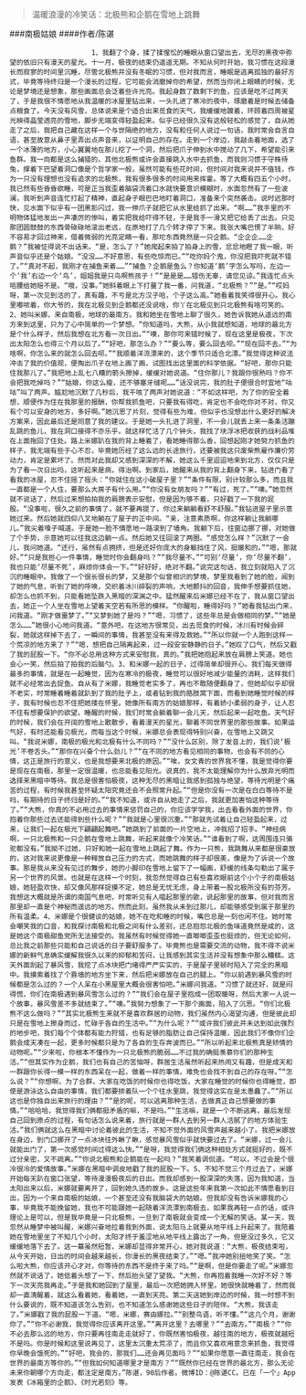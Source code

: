 > 温暖浪漫的冷笑话：北极熊和企鹅在雪地上跳舞

###南极姑娘
####作者/陈谌

						1、我翻了个身，揉了揉惺忪的睡眼从窗口望出去，无尽的黑夜中弥望的依旧只有漫天的星光。十一月，极夜的结束仍遥遥无期。不知从何时开始，我习惯在这段漫长而寂寥的时间里沉睡，尽管北极熊并没有冬眠的习惯，但对我而言，睡眠是逃离孤独的最好方式，毕竟等待终归是一个漫长的过程，它可能会消磨掉你的希望，然而当你闭上眼睛的时候，无论是梦境还是想象，那些画面总会泛着些许光亮。我起身数了数剩下的鱼，应该是吃不过两天了，于是我很不情愿地从我温暖的冰屋里钻出来，一头扎进了寒冷的夜中，琢磨着是时候去储备点粮食了。今天没有风雪，总体说来是个适合出来觅食的天气，我缓缓地踱着，环顾着四周被星光映得晶莹透亮的雪地，脚步无端变得轻盈起来。似乎已经很久没有这般轻松的感觉了，自从她走了之后，我把自己藏在这样一个与世隔绝的地方，没有和任何人说过一句话，我时常会自言自语，甚至故意从鼻子里弄出点声音来，以证明自己的存在。走到一个岸边，我敲击着地面，选了一个冰薄的地方，小心翼翼地在那儿挖了一个洞，然后把爪子伸到水中搅动了几下，希望能引来鱼群。我一向都是这么捕猎的，其他北极熊或许会直接跳入水中去抓鱼，而我则习惯于守株待兔，撑着下巴望着洞口像是个哲学家一般，虽然可能有些花时间，但时间对我来说并不值钱，作为一只没有理想也没有追求的北极熊，我有很多很多的时间用来挥霍。等了大概有四五个小时，我已然有些昏昏欲睡，可是正当我歪着脑袋流着口水就快要意识模糊时，水面忽然有了一些波澜，我听到声音连忙打起了精神，直起身子眼巴巴地盯着洞口，准备来个突然袭击。说时迟那时快，见水面下似乎有一团黑影闪过，我一伸爪子就把它从水里给抓了出来。“啊……”我手里的不明物体猛地发出一声凄厉的惨叫，着实把我给吓得不轻，于是我手一滑又把它给丢了出去。只见那团圆鼓鼓的东西骨碌碌地滚出老远，在原地打了几个转才停了下来。我张大嘴巴愣了半晌，好不容易才回过神来，借着微弱的光亮定睛一看，那坨东西竟然是一只企鹅。“企企企……企鹅？”我被怔得说不出话来。“是，怎么了？”她爬起来拍了拍身上的雪，忿忿地瞪了我一眼，听声音似乎还是个姑娘。“没没……不好意思，有些吃惊而已。”“吃你妈个鬼，你没把我吓死就不错了。”“真对不起，我刚才在捕鱼来着……”“捕鱼？企鹅是鱼么？你知道‘鹅’字怎么写吗，左边一个‘我’右边一个‘鸟’，姐姐我是只鸟啊熊孩子！”“是是是……错伤无辜，请您见谅。”我连忙点头哈腰给她赔不是。“哦，没事。”她斜着眼上下打量了我一番，问我道，“北极熊？”“是。”“哎妈呀，第一次见到活的了，真有趣，不亏是北方汉子哈，个子这么高。”她看着我笑得很开心。我心里嘟哝着，你大爷的，我在北极见到企鹅都还没说啥，你丫在北极见到只北极熊有啥可笑的。2、她叫米娜，来自南极，地球的最南方。我和她坐在雪地上聊了很久，她告诉我她从遥远的南方来到这里，只为了心中简单的一个梦想。“你知道吗，大熊，从小我就想知道，地球的最北方是个什么样子，然后我想在北方看一次日出。”“噢，那你可来错时候了，现在这里是极夜，下次出太阳怎么也得三个月以后了。”“好吧，那怎么办？”“要么等，要么回去呗。”“现在回不去。”“为啥啊，你怎么来的就怎么回去呗。”“我顺着洋流漂来的，这个季节只适合北漂。”我觉得这种说法冲击了我的价值观，便掏出爪子在地上画了画，试图找出这里面的科学依据。“好吧，那你只能住我那儿了。”我把地上乱七八糟的箭头擦掉，缓缓对她说道。“住你那儿？我跟你很熟吗？你不会把我吃掉吗？”“姑娘，你这么瘦，还不够塞牙缝呢……”话没说完，我的肚子便很合时宜地“咕咕”叫了两声。尴尬地沉默了几秒后，我干咳了两声对她说道：“不如这样吧，为了你的安全着想，顺便作为住在我那里的报酬，你帮我抓鱼吧，只要我有得吃，肯定也不会吃你对不对，你又有个可以安身的地方，多好啊。”她沉思了片刻，觉得有些为难，但似乎也没想出什么更好的解决方案来，因此最后还是同意了我的建议。于是她一头扎进了洞里，不一会儿就丢上来一条条活蹦乱跳的鱼儿，我在洞口接得不亦乐乎。就这样忙活了几个钟头，我找了块浮冰把收获的战利品堆在上面拖回了住处。路上米娜趴在我的背上睡着了，看她睡得那么香，回想起刚才她努力抓鱼的样子，我无端有些于心不忍，毕竟她历经了这么远的长途旅行，还要被我这只废柴熊雇作廉价劳动力，肯定是累坏了。然而对此我却又感到深深的不解，她这么千里迢迢地来到北方，仅仅只是为了看一次日出吗，这听起来是病，得治啊。到家后，她醒来从我的背上翻身下来，钻进门看了看我的冰屋，忍不住摇了摇头：“你就住在这小破屋子里？”“条件有限，别计较那么多，而且我一直都是一个人住，要那么大房子有什么用。”“你没有女朋友吗？”“有过，死了。”“噢。”她忽然就不说话了，然后过来想拍拍我的肩膀表示安慰，但是因为够不着，只好戳了一下我的屁股。“没事啦，很久之前的事情了，就不要再提了，你过来躺躺看舒不舒服。”我钻进屋子里示意她过来。然后她就四仰八叉地躺在了屋子的正中间。“亲，注意素质啊，你这样躺让我躺哪儿。”我尖着嗓子喊道。于是她一脸不情愿地一路滚到了墙角。我躺下后，往窗边挪了挪，对她做了个手势，示意她可以往我这边躺一点。然后她又往回滚了两圈。“感觉怎么样？”沉默了一会儿，我问她道。“还行，虽然有点拥挤，但是还好你庞大的身躯挡住了风，挺暖和的。”“嗯，那就好。”“只是我担心一件事情，睡觉时你会翻身吗？”“我尽量不。”“可别‘尽量’，你‘尽量不翻’，我也只能‘尽量不死’，麻烦你体会一下。”“好好好，绝对不翻。”说完这句话，我立刻就陷入了沉沉的睡眠中。我做了一个很长很长的梦，又是那个似曾相识的梦境，梦里我看到了她的脸，闻到了她的气息，听到了她的呼唤，交织着冰川碎裂的声响，大地颤抖的回音，我伸手想要抓住她，却怎么也抓不到，只能看她坠跌入黑暗的深渊之中。猛然醒来后米娜已经不在了，我从窗口望出去，她正一个人坐在雪地上望着天空若有所思的模样。“你醒啦，睡得好吗？”她看我钻出门来，问我道。“刚才做噩梦了。”“又梦到她了是吗？”“嗯，习惯了，这些年总是会做相同的梦。”“她是怎么……”她很小心地问我道。“意外吧，在这地方很常见，出去觅食的时候，冰川有时候会碎裂，她就这样掉下去了，一瞬间的事情，我甚至没有来得及救她。”“所以你就一个人跑到这样一个荒凉的地方来了？”“嗯，想把自己隔离起来，过一段安安静静的日子。”她叹了口气，然后又戳了我的屁股一下。“你不必总用这种方式来安慰我，真的。”我把她抱起来放在肩膀上笑道。她也会心一笑，然后拍了拍我的后脑勺。3、和米娜一起的日子，过得简单却很开心。我们每天做得最多的事情，就是在一起睡觉，因为在寒冷的极夜，睡觉可以很好地减少能量的消耗，这样我们就不必经常出去捉鱼。自从有了米娜，我睡觉老实多了，再也不敢随便翻身了，但她却似乎却很不老实，时常睡着睡着就趴到了我的肚子上，或者钻到我的胳肢窝下面，而看到她睡觉时候的样子，我有时候也忍不住把她搂在怀里。她像所有南方的姑娘那样，有着娇小柔弱的身子，让人忍不住有想要保护的欲望。睡醒的时候，我们时常会躺着聊一会儿天，然后起来一起吃鱼。天气好的时候，我们会在开阔的雪地上散散步，看着漫天的星光，聊着不同世界里的那些故事。如果运气好，有时还能看见极光，而每当这个时候，米娜总会表现得特别兴奋，在雪地上又跳又叫。“我说米娜，南极的极光和北极有什么不同吗？”“没什么区别，除了发音上的，我们说‘极光’不卷舌头。”“那你在兴奋个什么劲儿？”“在不同的地方看见相同的事物，也会有不同的心情，这正是旅行的意义，也是我想要来北极的原因。”“唉，女文青的世界我不懂，我是觉得你要是现在在南极，那里一定很温暖，也总能看见阳光。说真的，我不太能理解你为什么放弃光明而选择来黑暗中等待。我总是很害怕极夜，这种无尽的黑暗让我感到孤独与绝望，等待光明是个痛苦的过程，有时候我甚至怀疑太阳究竟还会不会照常升起。”“但是你没有一次是在白白等待不是吗，有期待的日子终归是好的。”“我不知道，或许自从她走了之后，我就更加害怕这种等待了。”“大熊，你真的不必用过去的事情来惩罚自己的，你应该学学我，出去看看外面的世界，你抱着你那些过去还能得到些什么呢？”“我就是心里很沉重。”“那就先试着让自己轻盈起来，过来，让我们一起在极光下翩翩起舞吧。”她跳到了前面的一片空地上，冲我招了招手。“神经病啊，一只北极熊和一只企鹅在雪地上跳舞，听起来就像个冷笑话。”“谁看到了啊，这周围连只骆驼都没有。”我拗不过她，只好和她一起在雪地上跳起了舞。作为一只熊，我跳舞从来都是很豪放的，这对我来说更像是一种释放自己压力的方式，而她跳舞的样子却很美，像是为了诉说一个故事。那是我从来没有见过的舞步，她的小脚印在雪地上留下了一幅画，舒缓的线条勾勒出了属于另一个世界的风景。也就是在这样一个时刻，我忽然觉得自己有些喜欢眼前这个小个子的南极姑娘，她轻盈欢快，却又像风那样捉摸不定，她总是无忧无虑，身上带着一股北极所没有的芬芳。我想这大概就是所谓的南国气息吧，时常听见有人唱起那里的歌，说起那里的故事，但对我而言那里却一直是个神秘而遥远的地方。然而此刻，虽然我从未到过那儿，却能够感受到属于那里的所有温柔。4、米娜是个很健谈的姑娘，她不在吃和睡的时候，嘴巴总是一刻也闲不住。她时常会嘲笑我的口音，和我探讨南极和北极之间有什么差别，还总抱怨北极的鱼味道竟然是咸的，这是她这个南极甜鱼党所无法接受的。我虽然有时候觉得她一直唧唧歪歪也挺烦的，但无论如何，总比我之前那些只能和自己说话的日子要舒服多了。毕竟熊也是需要交流的动物，我不得不说米娜的新鲜气息确实缓解我很久以来的抑郁和苦闷，让我感到其实生活并没有想象中那么糟糕。这天外面刮起了暴风雪，我挖了点冰块把门堵得严严实实的，于是屋子里顿时陷入了完全的黑暗中。我摸索着找了个靠墙的地方坐下来，然后把米娜放在自己的腿上。“你以前遇到暴风雪的时候都是怎么过的？一个人呆在小黑屋里大概会很害怕吧。”米娜问我道。“习惯了就还好，就是闷得慌，你们在南极遇到暴风雪怎么过的？”“我们会在屋子里抱成一团取暖呀，然后大家一人说一个故事，暴风雪差不多就结束了。”“噢。”我努力想象了一下那个画面，陷入了沉思。“你们北极熊不这么做吗？”“其实北极熊生来就不是喜欢群居的动物，我们虽然内心渴望沟通，但是彼此却只是在雪地上擦身而过，忙碌于各自的生活中。”“为什么呢？”“或许我们彼此并未达到如此强烈的地步吧，我们每个个体都有能力狩猎，也有足够的脂肪让自己保持温暖，因此我们不像你们企鹅会成天凑在一起，更多时候都只是为了各自的生存奔波而已。”“所以听起来北极熊真是矫情的动物呢。”“少来啦，你根本不懂作为一只北极熊的脆弱……不过我的确挺羡慕你们的那种生活。”“但其实作为企鹅，我们也有自己的苦恼呀，群居生活虽然听起来热闹又有趣，但是成天和一群跟你长得一模一样的东西呆在一起，做着一样的事情，难免也会找不到自己的存在呀。”“怎么说？”“你想啊，为了合群，大家在吃饭的时候你也得吃饭，大家在睡觉的时候你也得睡觉，即使是游泳这么自由的事情，我们都要排着队一个个往水里跳，我觉得这实在是太愚蠢了。”“所以这也是你独自出来旅行的理由？”“是的呢，可以逃离那种生活，去做真正自己想要做的事情。”“哈哈哈，我觉得我们俩都挺矛盾的嘛，不是吗。”“生活嘛，就是一个不断逃离，最后发现自己回到原点的过程，有句话怎么说来着，旅行就是一群人去到另一群人活腻了的地方体验生活。”我们俩就这么在黑暗中讨论着彼此的生活，不知不觉外面的风雪声越来越小了。我把米娜放在身边，到门口挪开了一点冰块往外瞅了瞅，感觉暴风雪似乎就快要过去了。“米娜，过一会儿就能出门了，第一次感觉时间过得这么快。”“是呀，我觉得我们俩这种相处方式就挺好的，既不过分亲密，又不疏离。”“你说北极熊和企鹅能在一起吗？”我笑着调侃道。“可以，不过会是个很冷很冷的爱情故事。”米娜在黑暗中调皮地戳了我的屁股一下。5、不知不觉三个月过去了，米娜开始每天趴在窗口张望，等待漫漫极夜后的日出。而我却感到一股深深的失落，因为我知道，当太阳出来以后，米娜就要离开了，回到她久违的故乡。这是这些年来我第一次如此不情愿看到日出，因为一个来自南极的姑娘，一个甚至还没有我脑袋大的姑娘。但我却没有告诉米娜我的心事，毕竟我不能挽留她，我也不可能跟她一起随着洋流漂到南极去，如果我再轻一点的话，或许理论上是可以，但是我毕竟是一只北极熊，一旦到了南极就会变成一个无解的笑话。某一天，我忽然从睡梦中被叫醒，米娜兴奋地拉着我到外面，说太阳马上就要从地平线上升起来了。我陪着她在雪地里坐了不知几个小时，太阳才终于羞涩地从地平线上露出了一角，但是没过多久，它又缓缓地落下去了。这一幕虽然短暂，米娜却显得非常开心，她对我说道：“大熊，极夜结束啦，从今天开始，日出的时间会越来越长，你漫长的黑夜结束了。”“嗯。”我冲她别扭地笑了笑。“怎么啦大熊，你应该开心才对，你等待的东西不是终于来了吗。”“是啊，但是你要走了呢。”米娜忽然就不说话了，她低着头想了一下，然后抬头望了望我。“大熊，你再抱着我睡一次好不好？等下一次天亮我再走。”于是我和她回到了屋里，最后一次把她拥入怀里。她很快就睡着了，然而我却一直清醒着，就这么看着她，看着她，一直到天亮。第二天送她到岸边的时候，我一时想不到什么要说的，既不知道该怎么告别，也不知道怎么感谢她这些日子的陪伴。“大熊，我该走了。”米娜戳了我的屁股一下道。“嗯，米娜，赛由娜拉。”“别整鸟语，听不懂。”“这几个月，谢谢你了。”“你不必谢我，我觉得你应该离开这里。”“离开这里？去哪里？”“去南方。”“南极？”“你不必去那么远的地方，你只要再往南走走就好了，你既然害怕极夜，越往南的地方，极夜就越短不是吗。你是时候和这里说再见了，这里太沉重太荒凉了，而且你又喜欢用意念来抓鱼，我觉得你早晚会饿死的。”“好吧，我会的，那我们……还会再见面吗？”“如果你愿意一直往南走，我会在世界的最南方等你的。”“但我如何知道哪里才是南方？”“既然你已经在世界的最北方，那么无论未来你朝哪个方向走，都注定是南方。”陈谌，90后作者。微博ID：@陈谌CC。已在「一个」App发表《冰箱里的企鹅》、《时光若刻》等。 